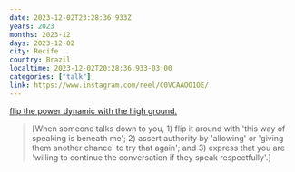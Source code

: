 ```yaml
---
date: 2023-12-02T23:28:36.933Z
years: 2023
months: 2023-12
days: 2023-12-02
city: Recife
country: Brazil
localtime: 2023-12-02T20:28:36.933-03:00
categories: ["talk"]
link: https://www.instagram.com/reel/C0VCAAOO1OE/
---
```

[flip the power dynamic with the high ground.](https://www.instagram.com/reel/C0VCAAOO1OE/)

> [When someone talks down to you, 1) flip it around with 'this way of speaking is beneath me'; 2) assert authority by 'allowing' or 'giving them another chance' to try that again'; and 3) express that you are 'willing to continue the conversation if they speak respectfully'.]

